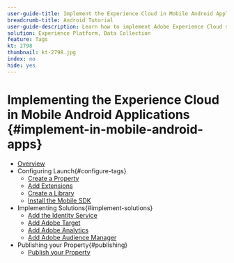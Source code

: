 ```yaml
---
user-guide-title: Implement the Experience Cloud in Mobile Android Applications
breadcrumb-title: Android Tutorial
user-guide-description: Learn how to implement Adobe Experience Cloud solutions in Android apps with tags in Experience Platform.
solution: Experience Platform, Data Collection
feature: Tags
kt: 2798
thumbnail: kt-2798.jpg
index: no
hide: yes
---
```


# Implementing the Experience Cloud in Mobile Android Applications {#implement-in-mobile-android-apps}

+ [Overview](overview.md)
+ Configuring Launch{#configure-tags}
  + [Create a Property](create-a-property.md)
  + [Add Extensions](add-extensions.md)
  + [Create a Library](create-a-library.md)
  + [Install the Mobile SDK](install-the-mobile-sdk.md)
+ Implementing Solutions{#implement-solutions}
  + [Add the Identity Service](id-service.md)
  + [Add Adobe Target](target.md)
  + [Add Adobe Analytics](analytics.md)
  + [Add Adobe Audience Manager](audience-manager.md)
+ Publishing your Property{#publishing}
  + [Publish your Property](publish.md)
